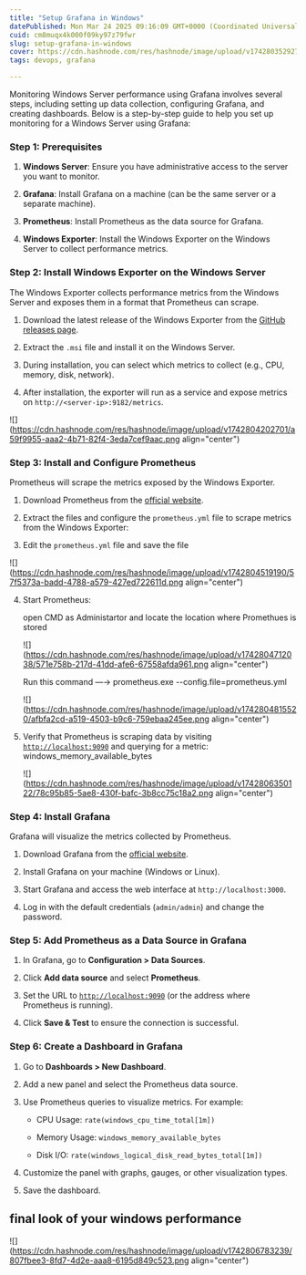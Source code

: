 ```yaml
---
title: "Setup Grafana in Windows"
datePublished: Mon Mar 24 2025 09:16:09 GMT+0000 (Coordinated Universal Time)
cuid: cm8muqx4k000f09ky97z79fwr
slug: setup-grafana-in-windows
cover: https://cdn.hashnode.com/res/hashnode/image/upload/v1742803529274/89068079-89e9-4b81-a8e3-713541b508ee.png
tags: devops, grafana

---
```


Monitoring Windows Server performance using Grafana involves several steps, including setting up data collection, configuring Grafana, and creating dashboards. Below is a step-by-step guide to help you set up monitoring for a Windows Server using Grafana:

### **Step 1: Prerequisites**

1. **Windows Server**: Ensure you have administrative access to the server you want to monitor.
    
2. **Grafana**: Install Grafana on a machine (can be the same server or a separate machine).
    
3. **Prometheus**: Install Prometheus as the data source for Grafana.
    
4. **Windows Exporter**: Install the Windows Exporter on the Windows Server to collect performance metrics.
    

### **Step 2: Install Windows Exporter on the Windows Server**

The Windows Exporter collects performance metrics from the Windows Server and exposes them in a format that Prometheus can scrape.

1. Download the latest release of the Windows Exporter from the [GitHub releases page](https://github.com/prometheus-community/windows_exporter/releases).
    
2. Extract the `.msi` file and install it on the Windows Server.
    
3. During installation, you can select which metrics to collect (e.g., CPU, memory, disk, network).
    
4. After installation, the exporter will run as a service and expose metrics on `http://<server-ip>:9182/metrics`.
    

![](https://cdn.hashnode.com/res/hashnode/image/upload/v1742804202701/a59f9955-aaa2-4b71-82f4-3eda7cef9aac.png align="center")

### **Step 3: Install and Configure Prometheus**

Prometheus will scrape the metrics exposed by the Windows Exporter.

1. Download Prometheus from the [official website](https://prometheus.io/download/).
    
2. Extract the files and configure the `prometheus.yml` file to scrape metrics from the Windows Exporter:
    
3. Edit the `prometheus.yml` file and save the file
    

![](https://cdn.hashnode.com/res/hashnode/image/upload/v1742804519190/57f5373a-badd-4788-a579-427ed722611d.png align="center")

4. Start Prometheus:
    
    open CMD as Administartor and locate the location where Promethues is stored
    
    ![](https://cdn.hashnode.com/res/hashnode/image/upload/v1742804712038/571e758b-217d-41dd-afe6-67558afda961.png align="center")
    
    Run this command —→ prometheus.exe --config.file=prometheus.yml
    
    ![](https://cdn.hashnode.com/res/hashnode/image/upload/v1742804815520/afbfa2cd-a519-4503-b9c6-759ebaa245ee.png align="center")
    
5. Verify that Prometheus is scraping data by visiting [`http://localhost:9090`](http://localhost:9090) and querying for a metric: windows\_memory\_available\_bytes
    
    ![](https://cdn.hashnode.com/res/hashnode/image/upload/v1742806350122/78c95b85-5ae8-430f-bafc-3b8cc75c18a2.png align="center")
    

### **Step 4: Install Grafana**

Grafana will visualize the metrics collected by Prometheus.

1. Download Grafana from the [official website](https://grafana.com/grafana/download).
    
2. Install Grafana on your machine (Windows or Linux).
    
3. Start Grafana and access the web interface at `http://localhost:3000`.
    
4. Log in with the default credentials (`admin/admin`) and change the password.
    

### **Step 5: Add Prometheus as a Data Source in Grafana**

1. In Grafana, go to **Configuration &gt; Data Sources**.
    
2. Click **Add data source** and select **Prometheus**.
    
3. Set the URL to [`http://localhost:9090`](http://localhost:9090) (or the address where Prometheus is running).
    
4. Click **Save & Test** to ensure the connection is successful.
    

### **Step 6: Create a Dashboard in Grafana**

1. Go to **Dashboards &gt; New Dashboard**.
    
2. Add a new panel and select the Prometheus data source.
    
3. Use Prometheus queries to visualize metrics. For example:
    
    * CPU Usage: `rate(windows_cpu_time_total[1m])`
        
    * Memory Usage: `windows_memory_available_bytes`
        
    * Disk I/O: `rate(windows_logical_disk_read_bytes_total[1m])`
        
4. Customize the panel with graphs, gauges, or other visualization types.
    
5. Save the dashboard.
    

## final look of your windows performance

![](https://cdn.hashnode.com/res/hashnode/image/upload/v1742806783239/807fbee3-8fd7-4d2e-aaa8-6195d849c523.png align="center")